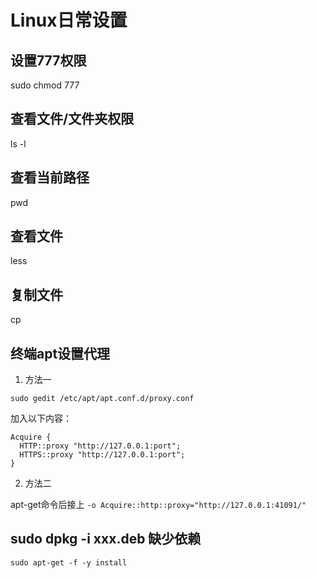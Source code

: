 # Linux日常设置

## 设置777权限

sudo chmod 777  <filepath>

## 查看文件/文件夹权限

ls -l

## 查看当前路径

pwd

## 查看文件

less <filename>

## 复制文件

cp  <filename>  <destination path>

## 终端apt设置代理

1. 方法一

`sudo gedit /etc/apt/apt.conf.d/proxy.conf`

加入以下内容：

```
Acquire {
  HTTP::proxy "http://127.0.0.1:port";
  HTTPS::proxy "http://127.0.0.1:port";
}
```

2. 方法二

apt-get命令后接上 `-o Acquire::http::proxy="http://127.0.0.1:41091/"`

## sudo dpkg -i xxx.deb 缺少依赖

`sudo apt-get -f -y install`


